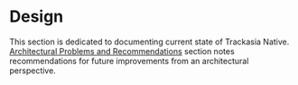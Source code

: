 # Design

This section is dedicated to documenting current state of Trackasia Native. [Architectural Problems and Recommendations](./archictural-problems-and-recommendations.md) section notes recommendations for future improvements from an architectural perspective.
